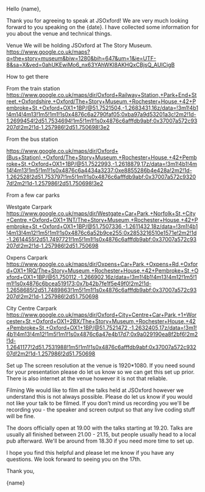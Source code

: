 Hello {name},

Thank you for agreeing to speak at JSOxford! We are very much looking forward to you speaking on the {date}. I have collected some information for you about the venue and technical things. 

Venue
We will be holding JSOxford at The Story Museum.
https://www.google.co.uk/maps?q=the+story+museum&biw=1280&bih=647&um=1&ie=UTF-8&sa=X&ved=0ahUKEwiMo6_nx63YAhWKI8AKHQxCBjsQ_AUICigB

How to get there

From the train station
https://www.google.co.uk/maps/dir/Oxford+Railway+Station,+Park+End+Street,+Oxfordshire,+Oxford/The+Story+Museum,+Rochester+House,+42+Pembroke+St,+Oxford+OX1+1BP/@51.7521504,-1.2683431,16z/data=!3m1!4b1!4m14!4m13!1m5!1m1!1s0x4876c6a2790faf05:0xba97a9d53201a3c!2m2!1d-1.2699454!2d51.7534694!1m5!1m1!1s0x4876c6afffdb9abf:0x37007a572c93207d!2m2!1d-1.257986!2d51.750698!3e2

From the bus station

https://www.google.co.uk/maps/dir/Oxford+(Bus+Station),+Oxford/The+Story+Museum,+Rochester+House,+42+Pembroke+St,+Oxford+OX1+1BP/@51.7522993,-1.2618879,17z/data=!3m1!4b1!4m14!4m13!1m5!1m1!1s0x4876c6a4434a3237:0xe8855286b4e428a!2m2!1d-1.262528!2d51.753797!1m5!1m1!1s0x4876c6afffdb9abf:0x37007a572c93207d!2m2!1d-1.257986!2d51.750698!3e2

From a few car parks

Westgate Carpark
https://www.google.co.uk/maps/dir/Westgate+Car+Park,+Norfolk+St,+City+Centre,+Oxford+OX1+1NT/The+Story+Museum,+Rochester+House,+42+Pembroke+St,+Oxford+OX1+1BP/@51.7507336,-1.2611432,18z/data=!3m1!4b1!4m13!4m12!1m5!1m1!1s0x4876c6a52b9ce255:0x2853216510e1571e!2m2!1d-1.2614455!2d51.7497721!1m5!1m1!1s0x4876c6afffdb9abf:0x37007a572c93207d!2m2!1d-1.257986!2d51.750698

Oxpens Carpark
https://www.google.co.uk/maps/dir/Oxpens+Car+Park,+Oxpens+Rd,+Oxford+OX1+1RQ/The+Story+Museum,+Rochester+House,+42+Pembroke+St,+Oxford+OX1+1BP/@51.750112,-1.266902,16z/data=!3m1!4b1!4m13!4m12!1m5!1m1!1s0x4876c6bcea519173:0x7b42b7fe1f5e49f0!2m2!1d-1.2658685!2d51.7489863!1m5!1m1!1s0x4876c6afffdb9abf:0x37007a572c93207d!2m2!1d-1.257986!2d51.750698

City Centre Carpark
https://www.google.co.uk/maps/dir/Oxford+City+Centre+Car+Park,+1+Worcester+St,+Oxford+OX1+2BX/The+Story+Museum,+Rochester+House,+42+Pembroke+St,+Oxford+OX1+1BP/@51.7521472,-1.2632405,17z/data=!3m1!4b1!4m13!4m12!1m5!1m1!1s0x4876c6a47e4b17d7:0x9a029190ea8f2bf6!2m2!1d-1.2641177!2d51.7531988!1m5!1m1!1s0x4876c6afffdb9abf:0x37007a572c93207d!2m2!1d-1.257986!2d51.750698


Set up
The screen resolution at the venue is 1920*1080. If you need sound for your presentation please do let us know so we can get this set up prior.
There is also internet at the venue however it is not that reliable. 

Filming
We would like to film all the talks held at JSOxford however we understand this is not always possible. Please do let us know if you would not like your talk to be filmed. 
If you don’t mind us recording you we'll be recording you - the speaker and screen output so that any live coding stuff will be fine.


The doors officially open at 19.00 with the talks starting at 19.20. Talks are usually all finished between 21.00 - 21.15, but people usually head to a local pub afterward. We'll be around from 18.30 if you need more time to set up.

I hope you find this helpful and please let me know if you have any questions. We look forward to seeing you on the 17th.

Thank you,

{name}
